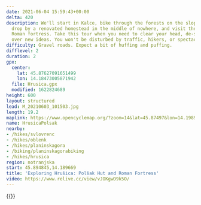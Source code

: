 ```yaml
---
date: 2021-06-04 15:59:43+00:00
delta: 420
description: We'll start in Kalce, bike through the forests on the slopes of Hrušica,
  drop by a renovated homestead in the middle of nowhere, and visit the ruins of a
  Roman fortress. Take this tour when you need to clear your head, de-stress, or mull
  over new ideas. You won't be disturbed by traffic, hikers, or spectacular views.
difficulty: Gravel roads. Expect a bit of huffing and puffing.
difflevel: 2
duration: 2
gpx:
  center:
    lat: 45.87627091651499
    lon: 14.18473005871942
  file: Hrusica.gpx
  modified: 1622824689
height: 600
layout: structured
lead: M_20210603_101503.jpg
length: 19.2
maplink: https://www.opencyclemap.org/?zoom=14&lat=45.87497&lon=14.19897&layers=B0000
name: HrusicaPolsak
nearby:
- /hikes/svlovrenc
- /hikes/oblenk
- /hikes/planinskagora
- /biking/planinskagorabiking
- /hikes/hrusica
region: notranjska
start: 45.894845,14.189669
title: 'Exploring Hrušica: Polšak Hut and Roman Fortress'
video: https://www.relive.cc/view/vJOKgwD9k5O/
---
```

{{<hike-details description="yes">}}
